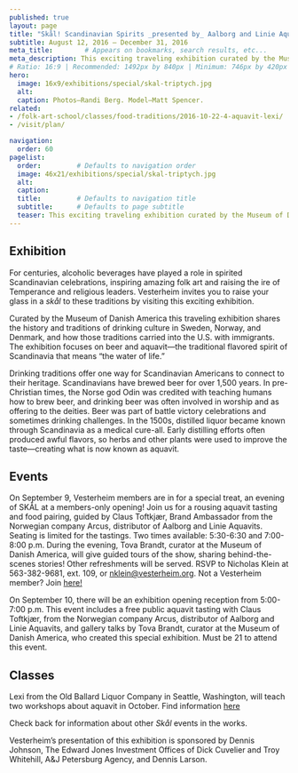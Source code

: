 ```yaml
---
published: true
layout: page
title: "Skål! Scandinavian Spirits _presented by_ Aalborg and Linie Aquavits"
subtitle: August 12, 2016 – December 31, 2016
meta_title:        # Appears on bookmarks, search results, etc...
meta_description: This exciting traveling exhibition curated by the Museum of Danish America tells the story of alcoholic beverages in Scandianvia and Scandinavian-America, incorporating artifacts from Vesterheim’s collections.
# Ratio: 16:9 | Recommended: 1492px by 840px | Minimum: 746px by 420px
hero:
  image: 16x9/exhibitions/special/skal-triptych.jpg
  alt:
  caption: Photos—Randi Berg. Model—Matt Spencer.
related:
- /folk-art-school/classes/food-traditions/2016-10-22-4-aquavit-lexi/
- /visit/plan/

navigation:
  order: 60
pagelist:
  order:         # Defaults to navigation order
  image: 46x21/exhibitions/special/skal-triptych.jpg
  alt:
  caption: 
  title:         # Defaults to navigation title
  subtitle:      # Defaults to page subtitle
  teaser: This exciting traveling exhibition curated by the Museum of Danish America tells the story of alcoholic beverages in Scandianvia and Scandinavian-America, incorporating artifacts from Vesterheim’s collections.
---
```

Exhibition
------------------------
For centuries, alcoholic beverages have played a role in spirited Scandinavian celebrations, inspiring amazing folk art and raising the ire of Temperance and religious leaders. Vesterheim invites you to raise your glass in a _skål_ to these traditions by visiting this exciting exhibition.

Curated by the Museum of Danish America this traveling exhibition shares the history and traditions of drinking culture in Sweden, Norway, and Denmark, and how those traditions carried into the U.S. with immigrants. The exhibition focuses on beer and aquavit—the traditional flavored spirit of Scandinavia that means “the water of life.”

Drinking traditions offer one way for Scandinavian Americans to connect to their heritage. Scandinavians have brewed beer for over 1,500 years. In pre-Christian times, the Norse god Odin was credited with teaching humans how to brew beer, and drinking beer was often involved in worship and as offering to the deities. Beer was part of battle victory celebrations and sometimes drinking challenges. In the 1500s, distilled liquor became known through Scandinavia as a medical cure-all. Early distilling efforts often produced awful flavors, so herbs and other plants were used to improve the taste—creating what is now known as aquavit. 

Events
------------------------
On September 9, Vesterheim members are in for a special treat, an evening of SKÅL at a members-only opening! Join us for a rousing aquavit tasting and food pairing, guided by Claus Toftkjær, Brand Ambassador from the Norwegian company Arcus, distributor of Aalborg and Linie Aquavits. Seating is limited for the tastings. Two times available: 5:30-6:30 and 7:00-8:00 p.m. During the evening, Tova Brandt, curator at the Museum of Danish America, will give guided tours of the show, sharing behind-the-scenes stories! Other refreshments will be served. RSVP to Nicholas Klein at 563-382-9681, ext. 109, or [nklein@vesterheim.org](mailto:nklein@vesterheim.org). Not a Vesterheim member? Join [here!](/join-give/membership/) 

On September 10, there will be an exhibition opening reception from 5:00-7:00 p.m. This event includes a free public aquavit tasting with Claus Toftkjær, from the Norwegian company Arcus, distributor of Aalborg and Linie Aquavits, and gallery talks by Tova Brandt, curator at the Museum of Danish America, who created this special exhibition. Must be 21 to attend this event.

Classes
------------------------
Lexi from the Old Ballard Liquor Company in Seattle, Washington, will teach two workshops about aquavit in October. Find information [here](/folk-art-school/classes/food-traditions/2016-10-22-11-aquavit-lexi/)

Check back for information about other _Skål_ events in the works.

Vesterheim’s presentation of this exhibition is sponsored by Dennis Johnson, The Edward Jones Investment Offices of Dick Cuvelier and Troy Whitehill, A&J Petersburg Agency, and Dennis Larson.